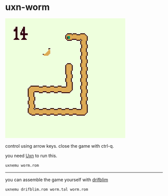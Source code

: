 # uxn-worm

![preview image](preview.png)

control using arrow keys. close the game with ctrl-q.

you need [Uxn](https://100r.co/site/uxn.html) to run this.
```bash
uxnemu worm.rom
```
---
you can assemble the game yourself with [drifblim](https://wiki.xxiivv.com/site/drifblim.html)
```bash
uxnemu drifblim.rom worm.tal worm.rom
```
